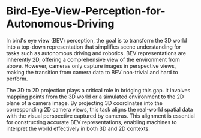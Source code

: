 # Bird-Eye-View-Perception-for-Autonomous-Driving

In bird's eye view (BEV) perception, the goal is to transform the 3D world into a top-down representation that simplifies scene understanding for tasks such as autonomous driving and robotics. BEV representations are inherently 2D, offering a comprehensive view of the environment from above. However, cameras only capture images in perspective views, making the transition from camera data to BEV non-trivial and hard to perform. 

The 3D to 2D projection plays a critical role in bridging this gap. It involves mapping points from the 3D world or a simulated environment to the 2D plane of a camera image. By projecting 3D coordinates into the corresponding 2D camera views, this task aligns the real-world spatial data with the visual perspective captured by cameras. This alignment is essential for constructing accurate BEV representations, enabling machines to interpret the world effectively in both 3D and 2D contexts. 
